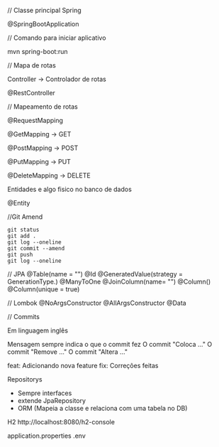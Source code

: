 // Classe principal Spring

@SpringBootApplication


// Comando para iniciar aplicativo

mvn spring-boot:run

// Mapa de rotas

Controller -> Controlador de rotas

@RestController

// Mapeamento de rotas

@RequestMapping

@GetMapping -> GET

@PostMapping -> POST

@PutMapping -> PUT

@DeleteMapping -> DELETE

Entidades e algo fisico no banco de dados

@Entity

//Git Amend
```
git status
git add .
git log --oneline
git commit --amend
git push
git log --oneline
```

// JPA
@Table(name = "<table-name>")
@Id
@GeneratedValue(strategy = GenerationType.<type>)
@ManyToOne
@JoinColumn(name= "<column-name>")
@Column()
@Column(unique = true)

// Lombok
@NoArgsConstructor
@AllArgsConstructor
@Data

// Commits

Em linguagem inglês

Mensagem sempre indica o que o commit fez
O commit "Coloca ..."
O commit "Remove ..."
O commit "Altera ..."

feat: Adicionando nova feature
fix: Correções feitas

Repositorys
- Sempre interfaces
- extende JpaRepository
- ORM (Mapeia a classe e relaciona com uma tabela no DB)

H2
http://localhost:8080/h2-console

application.properties
.env